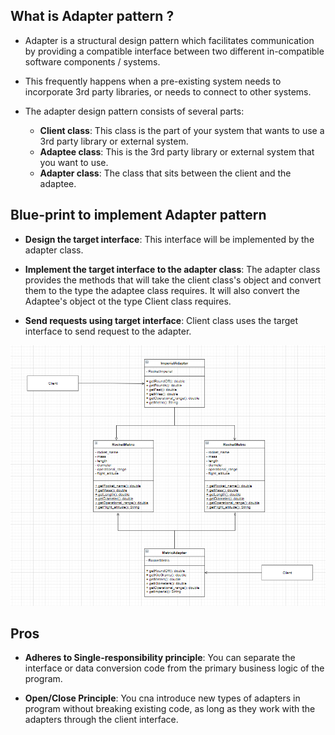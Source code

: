 ## What is Adapter pattern ?

- Adapter is a structural design pattern which facilitates communication by 
  providing a compatible interface between two different in-compatible software components / systems.
  
- This frequently happens when a pre-existing system needs to incorporate 3rd party libraries,
  or needs to connect to other systems.

- The adapter design pattern consists of several parts:
    - **Client class**: This class is the part of your system that wants to use a 3rd party 
      library or external system.
    - **Adaptee class**: This is the 3rd party library or external system that you want to use.
    - **Adapter class**: The class that sits between the client and the adaptee.

## Blue-print to implement Adapter pattern
- **Design the target interface**: This interface will be implemented by the adapter class.
- **Implement the target interface to the adapter class**: The adapter class provides the methods that
  will take the client class's object and convert them to the type the adaptee class requires.
  It will also convert the Adaptee's object ot the type Client class requires.
  
- **Send requests using target interface**: Client class uses the target interface to send request
  to the adapter.
  
![img.png](img.png)
## Pros
- **Adheres to Single-responsibility principle**: You can separate the interface or data conversion
  code from the primary business logic of the program.
  
- **Open/Close Principle**: You cna introduce new types of adapters in program without breaking 
  existing code, as long as they work with the adapters through the client interface. 
